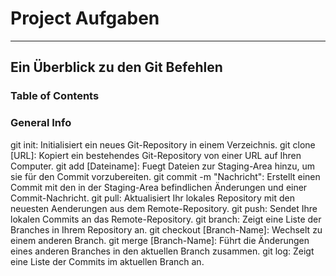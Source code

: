 # Project Aufgaben 
***
## Ein Überblick zu den Git Befehlen

### Table of Contents
<a name="general-info"></a>
### General Info

git init: Initialisiert ein neues Git-Repository in einem Verzeichnis.
git clone [URL]: Kopiert ein bestehendes Git-Repository von einer URL auf Ihren Computer.
git add [Dateiname]: Fuegt Dateien zur Staging-Area hinzu, um sie für den Commit vorzubereiten.
git commit -m "Nachricht": Erstellt einen Commit mit den in der Staging-Area befindlichen Änderungen und einer Commit-Nachricht.
git pull: Aktualisiert Ihr lokales Repository mit den neuesten Aenderungen aus dem Remote-Repository.
git push: Sendet Ihre lokalen Commits an das Remote-Repository.
git branch: Zeigt eine Liste der Branches in Ihrem Repository an.
git checkout [Branch-Name]: Wechselt zu einem anderen Branch.
git merge [Branch-Name]: Führt die Änderungen eines anderen Branches in den aktuellen Branch zusammen.
git log: Zeigt eine Liste der Commits im aktuellen Branch an.
